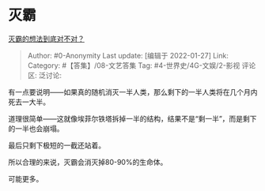 # 灭霸
[灭霸的想法到底对不对？](https://www.zhihu.com/question/276702466/answer/672497672)

> Author: #0-Anonymity
> Last update: [编辑于 2022-01-27]
> Link:
> Category: #【答集】/08-文艺答集
> Tag: #4-世界史/4G-文娱/2-影视
> 评论区:
> 泛讨论:

有一点要说明——如果真的随机消灭一半人类，那么剩下的一半人类将在几个月内死去一大半。

道理很简单——这就像埃菲尔铁塔拆掉一半的结构，结果不是“剩一半”，而是剩下的一半也会崩塌。

最后只剩下极短的一截还站着。

所以合理的来说，灭霸会消灭掉80-90%的生命体。

可能更多。
